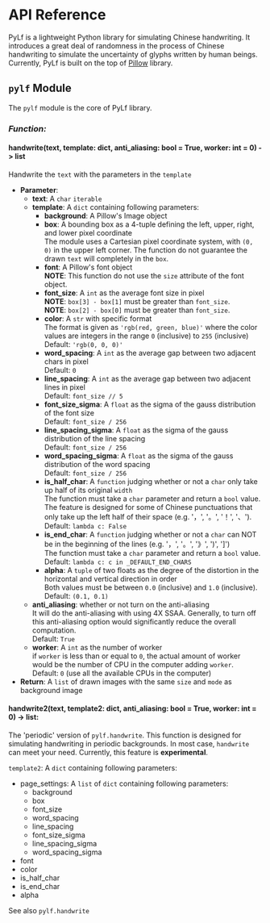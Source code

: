 # API Reference
PyLf is a lightweight Python library for simulating Chinese handwriting. It introduces a great deal of randomness in the process of Chinese handwriting to simulate the uncertainty of glyphs written by human beings. Currently, PyLf is built on the top of [Pillow][Pillow-homepage] library.


## `pylf` Module
The `pylf` module is the core of PyLf library.


### _Function:_


#### handwrite(text, template: dict, anti_aliasing: bool = True, worker: int = 0) -> list
Handwrite the `text` with the parameters in the `template`
* **Parameter**:
    * **text**: A `char` `iterable`
    * **template**: A `dict` containing following parameters:
        * **background**: A Pillow's Image object
        * **box**: A bounding box as a 4-tuple defining the left, upper, right, and lower pixel coordinate  <br>
            The module uses a Cartesian pixel coordinate system, with `(0, 0)` in the upper left corner. The function do not guarantee the drawn `text` will completely in the `box`.
        * **font**: A Pillow's font object  <br>
            **NOTE**: This function do not use the `size` attribute of the font object.
        * **font_size**: A `int` as the average font size in pixel  <br>
            **NOTE**: `box[3] - box[1]` must be greater than `font_size`.  <br>
            **NOTE**: `box[2] - box[0]` must be greater than `font_size`.
        * **color**: A `str` with specific format  <br>
            The format is given as `'rgb(red, green, blue)'` where the color values are integers in the range `0` (inclusive) to `255` (inclusive)  <br>
            Default: `'rgb(0, 0, 0)'`
        * **word_spacing**: A `int` as the average gap between two adjacent chars in pixel  <br>
            Default: `0`
        * **line_spacing**: A `int` as the average gap between two adjacent lines in pixel  <br>
            Default: `font_size // 5`
        * **font_size_sigma**: A `float` as the sigma of the gauss distribution of the font size  <br>
            Default: `font_size / 256`
        * **line_spacing_sigma**: A `float` as the sigma of the gauss distribution of the line spacing  <br>
            Default: `font_size / 256`
        * **word_spacing_sigma**: A `float` as the sigma of the gauss distribution of the word spacing  <br>
            Default: `font_size / 256`
        * **is_half_char**: A `function` judging whether or not a `char` only take up half of its original `width`  <br>
            The function must take a `char` parameter and return a `bool` value. The feature is designed for some of Chinese punctuations that only take up the left half of their space (e.g. '，', '。', '！', '、').  <br>
            Default: `lambda c: False`
        * **is_end_char**: A `function` judging whether or not a `char` can NOT be in the beginning of the lines (e.g. '，', '。', '》', ')', ']')  <br>
            The function must take a `char` parameter and return a `bool` value.  <br>
            Default: `lambda c: c in _DEFAULT_END_CHARS`
        * **alpha**: A `tuple` of two floats as the degree of the distortion in the horizontal and vertical direction in order  <br>
            Both values must be between `0.0` (inclusive) and `1.0` (inclusive).  <br>
            Default: `(0.1, 0.1)`
    * **anti_aliasing**: whether or not turn on the anti-aliasing  <br>
        It will do the anti-aliasing with using 4X SSAA. Generally, to turn off this anti-aliasing option would significantly reduce the overall computation.  <br>
        Default: `True`
    * **worker**: A `int` as the number of worker  <br>
        if `worker` is less than or equal to `0`, the actual amount of worker would be the number of CPU in the computer adding `worker`.  <br>
        Default: `0` (use all the available CPUs in the computer)
* **Return**: A `list` of drawn images with the same `size` and `mode` as background image


#### handwrite2(text, template2: dict, anti_aliasing: bool = True, worker: int = 0) -> list:
The 'periodic' version of `pylf.handwrite`. This function is designed for simulating handwriting in periodic backgrounds. In most case, `handwrite` can meet your need. Currently, this feature is **experimental**.  

`template2`: A `dict` containing following parameters:
* page_settings: A `list` of `dict` containing following parameters:
    * background
    * box
    * font_size
    * word_spacing
    * line_spacing
    * font_size_sigma
    * line_spacing_sigma
    * word_spacing_sigma
* font
* color
* is_half_char
* is_end_char
* alpha

See also `pylf.handwrite`


[Pillow-homepage]: https://python-pillow.org/
